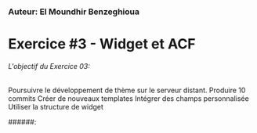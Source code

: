 


### Auteur: El Moundhir Benzeghioua

# Exercice #3 - Widget et ACF

###### L\'objectif du Exercice 03:

Poursuivre le développement de thème sur le serveur distant.
Produire 10 commits
Créer de nouveaux templates 
Intégrer des champs personnalisée
Utiliser la structure de widget


######:

